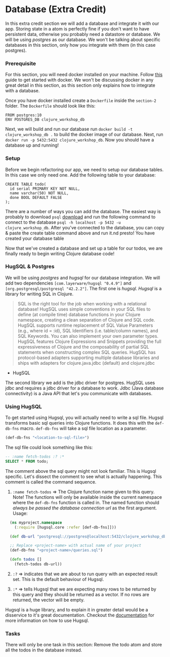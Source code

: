 # Database (Extra Credit)

In this extra credit section we will add a database and integrate it with our app. Storing state in a atom is perfectly fine if you don't want to have persistent data, otherwise you probably need a datastore or database. We will be using _postgres_ as our database. We won't be talking about specific databases in this section, only how you integrate with them (in this case postgres).

### Prerequisite

For this section, you will need docker installed on your machine. Follow [this](https://runnable.com/docker/getting-started/) guide to get started with docker. We won't be discussing docker in any great detail in this section, as this section only explains how to integrate with a database.

Once you have docker installed create a `Dockerfile` inside the `section-2` folder. The `Dockerfile` should look like this:

```
FROM postgres:10
ENV POSTGRES_DB clojure_workshop_db
```

Next, we will build and run our database
run `docker build -t clojure_workshop_db .` to build the docker image of our database. Next, run `docker run -p 5432:5432 clojure_workshop_db`.
Now you should have a database up and running!

### Setup

Before we begin refactoring our app, we need to setup our database tables. In this case we only need one. Add the following table to your database:

```
CREATE TABLE todo(
  id serial PRIMARY KEY NOT NULL,
  name varchar(50) NOT NULL,
  done BOOL DEFAULT FALSE
);
```
There are a number of ways you can add the database. The easiest way is probably to download `psql` [download](https://www.postgresql.org/download/) and run the following command to connect to the database `psql -h localhost -p 5432 -u clojure_workshop_db`. After you've connected to the database, you can copy & paste the create table command above and run it.nd presto! You have created your database table

Now that we've created a database and set up a table for our todos, we are finally ready to begin writing Clojure database code!

### HugSQL & Postgres

We will be using *postgres* and *hugsql* for our database integration. We will add two dependencies `[com.layerware/hugsql "0.4.9"]` and `[org.postgresql/postgresql "42.2.2"]`. The first one is *hugsql*. *Hugsql* is a library for writing SQL in Clojure.

>SQL is the right tool for the job when working with a relational database!
HugSQL uses simple conventions in your SQL files to define (at compile time) database functions in your Clojure namespace, creating a clean separation of Clojure and SQL code.
HugSQL supports runtime replacement of SQL Value Parameters (e.g., where id = :id), SQL Identifiers (i.e. table/column names), and SQL Keywords. You can also implement your own parameter types.
HugSQL features Clojure Expressions and Snippets providing the full expressiveness of Clojure and the composability of partial SQL statements when constructing complex SQL queries.
HugSQL has protocol-based adapters supporting multiple database libraries and ships with adapters for clojure.java.jdbc (default) and clojure.jdbc

- HugSQL

The second library we add is the jdbc driver for postgres. HugSQL uses jdbc and requires a jdbc driver for a database to work. Jdbc (Java database connectivity) is a Java API that let's you communicate with databases.

### Using HugSQL

To get started using Hugsql, you will actually need to write a sql file. Hugsql transforms basic sql queries into Clojure functions. It does this with the `def-db-fns` macro. `def-db-fns` will take a sql file location as a parameter.

```clojure
(def-db-fns "<location-to-sql-file>")
```
The sql file could look something like this:

```sql
-- :name fetch-todos :? :*
SELECT * FROM todo;
```

The comment above the sql query might not look familiar. This is Hugsql specific. Let's dissect the comment to see what is actually happening. This comment is called the command sequence.

1. `:name fetch-todos` => The Clojure function name given to this query. Note! The functions will only be available inside the current namespace where the `def-db-fns` function is called in. The named function should *always be passed the database connection url* as the first argument.
Usage:
```clojure
  (ns myproject.namespace
    (:require [hugsql.core :refer [def-db-fns]]))

  (def db-url "postgresql://postgres@localhost:5432/clojure_workshop_db")

  ;; Replace <project-name> with actual name of your project
  (def-db-fns "<project-name>/queries.sql")

  (defn todos []
    (fetch-todos db-url))
```

2. `:?` => indicates that we are about to run query with an expected result set. This is the default behaviour of Hugsql.

3. `:*` => tells Hugsql that we are expecting many rows to be returned by this query and they should be returned as a vector. If no rows are returned, the vector will be empty.

Hugsql is a huge library, and to explain it in greater detail would be a disservice to it's great documentation. Checkout the [documentation](https://www.hugsql.org/#detail) for more information on how to use Hugsql.


### Tasks

There will only be one task in this section: Remove the todo atom and store all the todos in the database instead.
